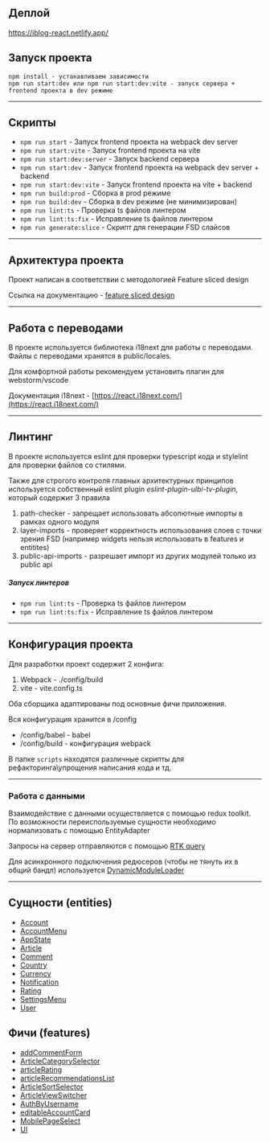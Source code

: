 ## Деплой

https://iblog-react.netlify.app/

## Запуск проекта

```
npm install - устанавливаем зависимости
npm run start:dev или npm run start:dev:vite - запуск сервера + frontend проекта в dev режиме
```

---

## Скрипты

- `npm run start` - Запуск frontend проекта на webpack dev server
- `npm run start:vite` - Запуск frontend проекта на vite
- `npm run start:dev:server` - Запуск backend сервера
- `npm run start:dev` - Запуск frontend проекта на webpack dev server + backend
- `npm run start:dev:vite` - Запуск frontend проекта на vite + backend
- `npm run build:prod` - Сборка в prod режиме
- `npm run build:dev` - Сборка в dev режиме (не минимизирован)
- `npm run lint:ts` - Проверка ts файлов линтером
- `npm run lint:ts:fix` - Исправление ts файлов линтером
- `npm run generate:slice` - Скрипт для генерации FSD слайсов

---

## Архитектура проекта

Проект написан в соответствии с методологией Feature sliced design

Ссылка на документацию - [feature sliced design](https://feature-sliced.design/docs/get-started/tutorial)

---

## Работа с переводами

В проекте используется библиотека i18next для работы с переводами.
Файлы с переводами хранятся в public/locales.

Для комфортной работы рекомендуем установить плагин для webstorm/vscode

Документация i18next - [https://react.i18next.com/](https://react.i18next.com/)

---

## Линтинг

В проекте используется eslint для проверки typescript кода и stylelint для проверки файлов со стилями.

Также для строгого контроля главных архитектурных принципов
используется собственный eslint plugin _eslint-plugin-ulbi-tv-plugin_,
который содержит 3 правила

1. path-checker - запрещает использовать абсолютные импорты в рамках одного модуля
2. layer-imports - проверяет корректность использования слоев с точки зрения FSD
   (например widgets нельзя использовать в features и entitites)
3. public-api-imports - разрешает импорт из других модулей только из public api

##### Запуск линтеров

- `npm run lint:ts` - Проверка ts файлов линтером
- `npm run lint:ts:fix` - Исправление ts файлов линтером

---

## Конфигурация проекта

Для разработки проект содержит 2 конфига:

1. Webpack - ./config/build
2. vite - vite.config.ts

Оба сборщика адаптированы под основные фичи приложения.

Вся конфигурация хранится в /config

- /config/babel - babel
- /config/build - конфигурация webpack

В папке `scripts` находятся различные скрипты для рефакторинга\упрощения написания кода и тд.

---

### Работа с данными

Взаимодействие с данными осуществляется с помощью redux toolkit.
По возможности переиспользуемые сущности необходимо нормализовать с помощью EntityAdapter

Запросы на сервер отправляются с помощью [RTK query](/src/shared/api/rtkApi.ts)

Для асинхронного подключения редюсеров (чтобы не тянуть их в общий бандл) используется
[DynamicModuleLoader](/src/shared/lib/components/DynamicModuleLoader/DynamicModuleLoader.tsx)

---

## Сущности (entities)

- [Account](/src/entities/Account)
- [AccountMenu](/src/entities/AccountMenu)
- [AppState](/src/entities/AppState/)
- [Article](/src/entities/Article)
- [Comment](/src/entities/Comment)
- [Country](/src/entities/Country)
- [Currency](/src/entities/Currency)
- [Notification](/src/entities/Notification)
- [Rating](/src/entities/Rating)
- [SettingsMenu](/src/entities/SettingsMenu/)
- [User](/src/entities/User)

## Фичи (features)

- [addCommentForm](/src/features/addCommentForm)
- [ArticleCategorySelector](/src/features/ArticleCategorySelector)
- [articleRating](/src/features/articleRating)
- [articleRecommendationsList](/src/features/articleRecommendationsList)
- [ArticleSortSelector](/src/features/ArticleSortSelector)
- [ArticleViewSwitcher](/src/features/ArticleViewSwitcher)
- [AuthByUsername](/src/features/AuthByUsername)
- [editableAccountCard](/src/features/editableAccountCard)
- [MobilePageSelect](/src/features/MobilePageSelect/)
- [UI](/src/features/UI)
